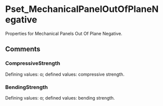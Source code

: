 # Pset_MechanicalPanelOutOfPlaneNegative

Properties for Mechanical Panels Out Of Plane Negative.<!-- end of definition -->

## Comments

### CompressiveStrength

Defining values: α; defined values: compressive strength.

### BendingStrength

Defining values: α; defined values: bending strength.
